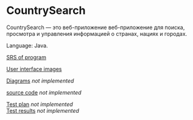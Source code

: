 # CountrySearch

CountrySearch — это веб-приложение веб-приложение для поиска, просмотра и управления информацией о странах, нациях и городах.

Language: Java.

[SRS of program](https://github.com/snrteftelya/CountrySearchLab/blob/main/Requirements/SRS.md)

[User interface images](https://github.com/snrteftelya/CountrySearchLab/tree/main/Mockups)

[Diagrams]() _not implemented_

[source code]() _not implemented_

[Test plan]() _not implemented_ <br>
[Test results]() _not implemented_
